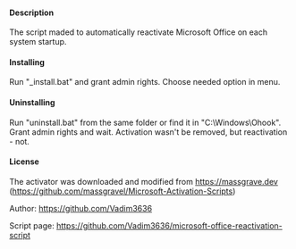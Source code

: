 #### Description ####
The script maded to automatically reactivate Microsoft Office on each system startup.

#### Installing ####
Run "_install.bat" and grant admin rights. Choose needed option in menu.

#### Uninstalling ####
Run "uninstall.bat" from the same folder or find it in "C:\Windows\Ohook". Grant admin rights and wait. Activation wasn't be removed, but reactivation - not.

#### License ####
The activator was downloaded and modified from https://massgrave.dev (https://github.com/massgravel/Microsoft-Activation-Scripts)

Author: https://github.com/Vadim3636

Script page: https://github.com/Vadim3636/microsoft-office-reactivation-script
